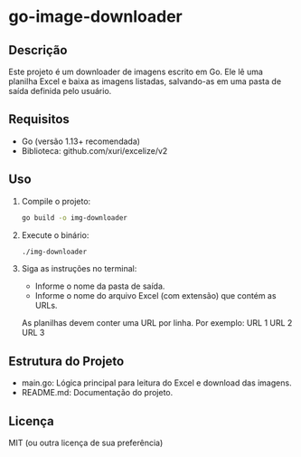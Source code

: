 # go-image-downloader

## Descrição

Este projeto é um downloader de imagens escrito em Go. Ele lê uma planilha Excel e baixa as imagens listadas, salvando-as em uma pasta de saída definida pelo usuário.

## Requisitos

- Go (versão 1.13+ recomendada)
- Biblioteca: github.com/xuri/excelize/v2

## Uso

1. Compile o projeto:

   ```bash
   go build -o img-downloader
   ```

2. Execute o binário:

   ```bash
   ./img-downloader
   ```

3. Siga as instruções no terminal:

   - Informe o nome da pasta de saída.
   - Informe o nome do arquivo Excel (com extensão) que contém as URLs.

   As planilhas devem conter uma URL por linha. Por exemplo:
   URL 1
   URL 2
   URL 3

## Estrutura do Projeto

- main.go: Lógica principal para leitura do Excel e download das imagens.
- README.md: Documentação do projeto.

## Licença

MIT (ou outra licença de sua preferência)
